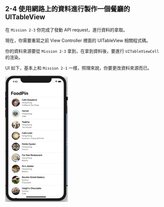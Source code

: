 ## 2-4 使用網路上的資料進行製作一個餐廳的 UITableView

在 `Mission 2-3` 你完成了發動 API request，進行資料的拿取。

現在，你需要重寫之前 View Controller 裡面的 UITableView 相關程式碼。

你的資料來源要從 `Mission 2-3` 拿到，在拿到資料後，要進行 `UITableViewCell` 的渲染。

UI 如下，基本上和 `Mission 2-1` 一樣，照理來說，你要更改資料來源而已。

<img src="./resources/tableVIew_2_1_1.png" alt="drawing" width="200"/>
